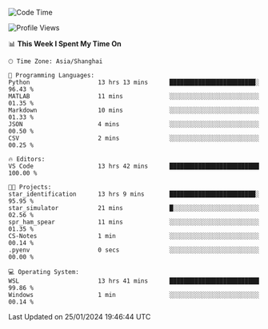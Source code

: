 <!--START_SECTION:waka-->
![Code Time](http://img.shields.io/badge/Code%20Time-1%2C466%20hrs%2040%20mins-blue)

![Profile Views](http://img.shields.io/badge/Profile%20Views-0-blue)

📊 **This Week I Spent My Time On** 

```text
🕑︎ Time Zone: Asia/Shanghai

💬 Programming Languages: 
Python                   13 hrs 13 mins      ████████████████████████░   96.43 % 
MATLAB                   11 mins             ░░░░░░░░░░░░░░░░░░░░░░░░░   01.35 % 
Markdown                 10 mins             ░░░░░░░░░░░░░░░░░░░░░░░░░   01.33 % 
JSON                     4 mins              ░░░░░░░░░░░░░░░░░░░░░░░░░   00.50 % 
CSV                      2 mins              ░░░░░░░░░░░░░░░░░░░░░░░░░   00.25 % 

🔥 Editors: 
VS Code                  13 hrs 42 mins      █████████████████████████   100.00 % 

🐱‍💻 Projects: 
star_identification      13 hrs 9 mins       ████████████████████████░   95.95 % 
star_simulator           21 mins             █░░░░░░░░░░░░░░░░░░░░░░░░   02.56 % 
spr_ham_spear            11 mins             ░░░░░░░░░░░░░░░░░░░░░░░░░   01.35 % 
CS-Notes                 1 min               ░░░░░░░░░░░░░░░░░░░░░░░░░   00.14 % 
.pyenv                   0 secs              ░░░░░░░░░░░░░░░░░░░░░░░░░   00.00 % 

💻 Operating System: 
WSL                      13 hrs 41 mins      █████████████████████████   99.86 % 
Windows                  1 min               ░░░░░░░░░░░░░░░░░░░░░░░░░   00.14 % 
```


 Last Updated on 25/01/2024 19:46:44 UTC
<!--END_SECTION:waka-->